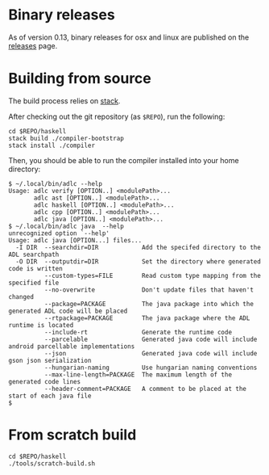 # Binary releases

As of version 0.13, binary releases for osx and linux are published on the [releases][] page.

# Building from source

The build process relies on [stack][].

After checking out the git repository (as `$REPO`), run the following:


```
cd $REPO/haskell
stack build ./compiler-bootstrap
stack install ./compiler
```

Then, you should be able to run the compiler installed into your home
directory:

```
$ ~/.local/bin/adlc --help
Usage: adlc verify [OPTION..] <modulePath>...
       adlc ast [OPTION..] <modulePath>...
       adlc haskell [OPTION..] <modulePath>...
       adlc cpp [OPTION..] <modulePath>...
       adlc java [OPTION..] <modulePath>...
$ ~/.local/bin/adlc java  --help
unrecognized option `--help'
Usage: adlc java [OPTION...] files...
  -I DIR  --searchdir=DIR            Add the specifed directory to the ADL searchpath
  -O DIR  --outputdir=DIR            Set the directory where generated code is written
          --custom-types=FILE        Read custom type mapping from the specified file
          --no-overwrite             Don't update files that haven't changed
          --package=PACKAGE          The java package into which the generated ADL code will be placed
          --rtpackage=PACKAGE        The java package where the ADL runtime is located
          --include-rt               Generate the runtime code
          --parcelable               Generated java code will include android parcellable implementations
          --json                     Generated java code will include gson json serialization
          --hungarian-naming         Use hungarian naming conventions
          --max-line-length=PACKAGE  The maximum length of the generated code lines
          --header-comment=PACKAGE   A comment to be placed at the start of each java file
$
```

# From scratch build

```
cd $REPO/haskell
./tools/scratch-build.sh
```

[stack]: https://docs.haskellstack.org/en/stable/README/
[releases]: https://github.com/timbod7/adl/releases
